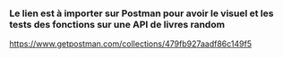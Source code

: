### Le lien est à importer sur Postman pour avoir le visuel et les tests des fonctions sur une API de livres random

https://www.getpostman.com/collections/479fb927aadf86c149f5